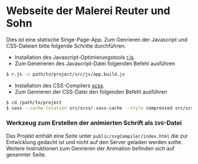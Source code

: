 # Webseite der Malerei Reuter und Sohn

Dies ist eine statische Singe-Page-App. Zum Genrieren der Javascript und CSS-Dateien bitte folgende Schritte durchführen.

  - Installation des Javascript-Optimierungstools [r.js].
  - Zum Generieren des Javascript-Datei folgenden Befehl ausführen 
```sh
$ r.js -o path/to/project/src/js/app.build.js
```
  - Installation des CSS-Compilers [scss].
  - Zum Genrieren der CSS-Datei den folgenden Befehl ausführen
```sh
$ cd /path/to/project
$ sass --cache-location src/scss/.sass-cache --style compressed src/scss/site.scss public/css/site.css"
```

### Werkzeug zum Erstellen der animierten Schrift als `SVG`-Datei
Das Projekt enthält eine Seite unter `public/svgCompiler/index.html` die zur Entwicklung gedacht ist und nicht auf den Server geladen werden sollte. Weitere Instruktionen zum Genrieren der Animation befinden sich auf genannter Seite.

[r.js]:http://requirejs.org/docs/optimization.html
[scss]:http://sass-lang.com/
